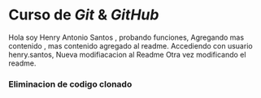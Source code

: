 # Curso de _Git_ & _GitHub_

Hola soy Henry Antonio Santos , probando funciones, Agregando mas contenido , mas contenido agregado al readme.
Accediendo con usuario henry.santos, Nueva modifiacacion al Readme
Otra vez modificando el readme.

### Eliminacion de codigo clonado
